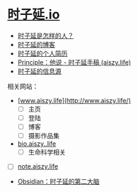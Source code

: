 # [时子延.io](https://github.com/AWSzyAI/AWSzyAI.github.io)

- [时子延是怎样的人？](./szy/)
- [时子延的博客](./articles)
- [时子延的个人简历](./szy/SzyCV.md)
- [Principle：他说 - 时子延手稿 (aiszy.life)](https://note.aiszy.life/)
- [时子延的信息源](./tool/)


相关网站：

- [www.aiszy.life](http://www.aiszy.life/)
  - [ ] 主页
  - [ ] 登陆
  - [ ] 博客
  - [ ] 摄影作品集
- [bio.aiszy..life](http://bio.aiszy.life/)
  - [ ] 生命科学相关
- [ ] [note.aiszy.life](https://note.aiszy.life/)
- [Obsidian：时子延的第二大脑](https://awszyai.github.io/obsidian)
